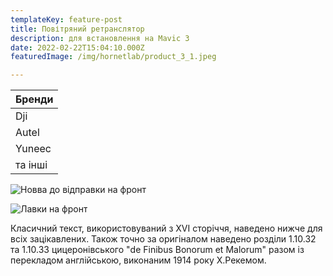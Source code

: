 ```yaml
---
templateKey: feature-post
title: Повітряний ретранслятор
description: для встановлення на Mavic 3
date: 2022-02-22T15:04:10.000Z
featuredImage: /img/hornetlab/product_3_1.jpeg

---
```


| Бренди         |
| :----          |
| Dji            |
| Autel          |
| Yuneec         |
| та інші        |

![Новва до відправки на фронт](/img/hornetlab/product_3_2.jpeg)

![Лавки на фронт](/img/hornetlab/product_3_3.jpeg)

Класичний текст, використовуваний з XVI сторіччя, наведено нижче для всіх зацікавлених. Також точно за оригіналом наведено розділи 1.10.32 та 1.10.33 цицеронівського "de Finibus Bonorum et Malorum" разом із перекладом англійською, виконаним 1914 року Х.Рекемом.
